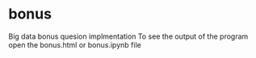 # bonus
Big data bonus quesion implmentation 
To see the output of the program open the bonus.html or bonus.ipynb file
